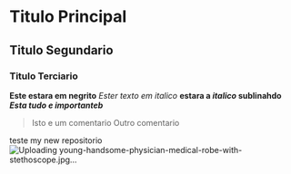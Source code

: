 # Titulo Principal
## Titulo Segundario
### Titulo Terciario

**Este estara em negrito**
*Ester texto em italico*
**estara a *italico* sublinahdo**
***Esta tudo e importanteb***
>Isto e um comentario
>Outro comentario

teste my new repositorio
![Uploading young-handsome-physician-medical-robe-with-stethoscope.jpg…]()
